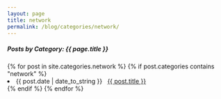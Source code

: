 ```yaml
---
layout: page
title: network
permalink: /blog/categories/network/
---
```


<h5>Posts by Category: {{ page.title }}</h5>

<div class="card">
  {% for post in site.categories.network %}
    {% if post.categories contains "network" %}
      <li class="category-posts">
        <span>{{ post.date | date_to_string }}</span>
        &nbsp;
        <a href="{{ post.url }}">{{ post.title }}</a>
      </li>
    {% endif %}
  {% endfor %}
</div>
